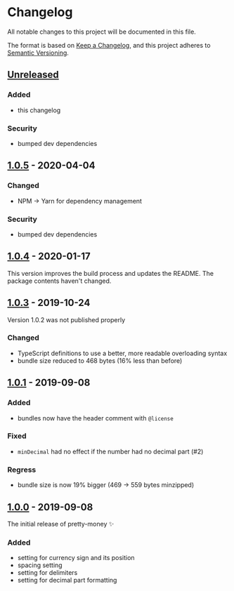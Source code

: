 # Changelog
All notable changes to this project will be documented in this file.

The format is based on [Keep a Changelog](https://keepachangelog.com/en/1.0.0/), and this project adheres to [Semantic Versioning](https://semver.org/spec/v2.0.0.html).

## [Unreleased]

### Added

- this changelog

### Security

- bumped dev dependencies

## [1.0.5] - 2020-04-04

### Changed

- NPM → Yarn for dependency management

### Security

- bumped dev dependencies

## [1.0.4] - 2020-01-17

This version improves the build process and updates the README. The package contents haven't changed.

## [1.0.3] - 2019-10-24

Version 1.0.2 was not published properly

### Changed

- TypeScript definitions to use a better, more readable overloading syntax
- bundle size reduced to 468 bytes (16% less than before)

## [1.0.1] - 2019-09-08

### Added

- bundles now have the header comment with `@license`

### Fixed

- `minDecimal` had no effect if the number had no decimal part (#2)

### Regress

- bundle size is now 19% bigger (469 → 559 bytes minzipped)

## [1.0.0] - 2019-09-08

The initial release of pretty-money ✨

### Added

- setting for currency sign and its position
- spacing setting
- setting for delimiters
- setting for decimal part formatting

[Unreleased]: https://github.com/NickKaramoff/pretty-money/compare/v1.0.5...HEAD
[1.0.5]: https://github.com/NickKaramoff/pretty-money/compare/v1.0.4...v1.0.5
[1.0.4]: https://github.com/NickKaramoff/pretty-money/compare/1.0.3...v1.0.4
[1.0.3]: https://github.com/NickKaramoff/pretty-money/compare/1.0.1...1.0.3
[1.0.1]: https://github.com/NickKaramoff/pretty-money/compare/1.0.0...1.0.1
[1.0.0]: https://github.com/NickKaramoff/pretty-money/compare/d90fe8630c3a595c435c7b78881c6e57e51a221d...1.0.0
